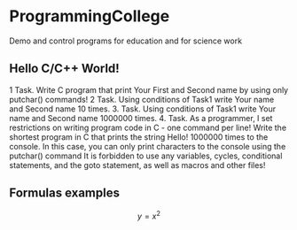 # ProgrammingCollege
Demo and control programs for education and for science work

## Hello C/C++ World!
1 Task. Write C program that print Your First and Second name by using only putchar() commands!
2 Task. Using conditions of Task1 write Your name and Second name 10 times.
3. Task.  Using conditions of Task1 write Your name and Second name 1000000 times.
4. Task. As a programmer, I set restrictions on writing program code in C - one command per line!
Write the shortest program in C that prints the string Hello! 1000000 times to the console. In this case, you can only print characters to the console using the putchar() command
It is forbidden to use any variables, cycles, conditional statements, and the goto statement, as well as macros and other files!

## Formulas examples
$$
 y=x^2
$$
